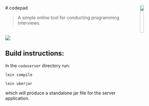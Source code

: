 <img src="http://codepad.us/images/note-icon.png" align="right" width="15%"/>
# codepad

> A simple online tool for conducting programming interviews.

<br />

<img src="http://i.imgur.com/jR7ztlb.png"/>

## Build instructions:
In the `codeserver` directory run:

`lein compile`

`lein uberjar`

which will produce a standalone jar file for the server application.

[logo]: http://codepad.us/images/note-icon.png "Logo Title Text 2"

